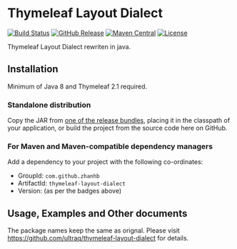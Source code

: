 
Thymeleaf Layout Dialect
========================

[![Build Status](https://travis-ci.org/zhanhb/thymeleaf-layout-dialect.svg?branch=master)](https://travis-ci.org/zhanhb/thymeleaf-layout-dialect)
[![GitHub Release](https://img.shields.io/github/release/zhanhb/thymeleaf-layout-dialect.svg?maxAge=3600)](https://github.com/zhanhb/thymeleaf-layout-dialect/releases/latest)
[![Maven Central](https://img.shields.io/maven-central/v/com.github.zhanhb/thymeleaf-layout-dialect.svg?maxAge=3600)](http://search.maven.org/#search|ga|1|g%3A%22com.github.zhanhb%22%20AND%20a%3A%22thymeleaf-layout-dialect%22)
[![License](https://img.shields.io/github/license/zhanhb/thymeleaf-layout-dialect.svg?maxAge=2592000)](https://github.com/zhanhb/thymeleaf-layout-dialect/blob/master/LICENSE.txt)

Thymeleaf Layout Dialect rewriten in java.

Installation
------------

Minimum of Java 8 and Thymeleaf 2.1 required.

### Standalone distribution
Copy the JAR from [one of the release bundles](https://github.com/zhanhb/thymeleaf-layout-dialect/releases),
placing it in the classpath of your application, or build the project from the
source code here on GitHub.

### For Maven and Maven-compatible dependency managers
Add a dependency to your project with the following co-ordinates:

 - GroupId: `com.github.zhanhb`
 - ArtifactId: `thymeleaf-layout-dialect`
 - Version: (as per the badges above)


Usage, Examples and Other documents
-----
The package names keep the same as orignal.
Please visit https://github.com/ultraq/thymeleaf-layout-dialect for details.


